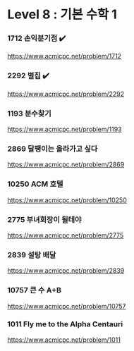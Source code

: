 Level 8 : 기본 수학 1
===

### 1712	손익분기점 ✔️
https://www.acmicpc.net/problem/1712

### 2292	벌집 ✔️
https://www.acmicpc.net/problem/2292

### 1193	분수찾기 
https://www.acmicpc.net/problem/1193

### 2869	달팽이는 올라가고 싶다 
https://www.acmicpc.net/problem/2869

### 10250	ACM 호텔 
https://www.acmicpc.net/problem/10250

### 2775	부녀회장이 될테야	
https://www.acmicpc.net/problem/2775

### 2839	설탕 배달 
https://www.acmicpc.net/problem/2839

### 10757	큰 수 A+B 
https://www.acmicpc.net/problem/10757

### 1011	Fly me to the Alpha Centauri 
https://www.acmicpc.net/problem/1011
